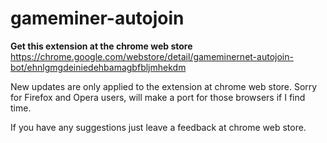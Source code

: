 # gameminer-autojoin

**Get this extension at the chrome web store** https://chrome.google.com/webstore/detail/gameminernet-autojoin-bot/ehnlgmgdeiniedehbamagbfbljmhekdm

New updates are only applied to the extension at chrome web store.
Sorry for Firefox and Opera users, will make a port for those browsers if I find time.

If you have any suggestions just leave a feedback at chrome web store.
